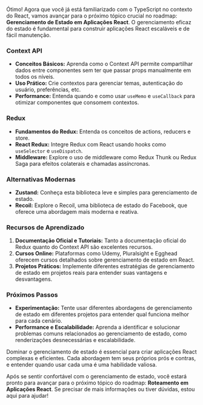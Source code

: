 Ótimo! Agora que você já está familiarizado com o TypeScript no contexto do React, vamos avançar para o próximo tópico crucial no roadmap: **Gerenciamento de Estado em Aplicações React**. O gerenciamento eficaz do estado é fundamental para construir aplicações React escaláveis e de fácil manutenção.

### Context API
- **Conceitos Básicos:** Aprenda como o Context API permite compartilhar dados entre componentes sem ter que passar props manualmente em todos os níveis.
- **Uso Prático:** Crie contextos para gerenciar temas, autenticação do usuário, preferências, etc.
- **Performance:** Entenda quando e como usar `useMemo` e `useCallback` para otimizar componentes que consomem contextos.

### Redux
- **Fundamentos do Redux:** Entenda os conceitos de actions, reducers e store.
- **React Redux:** Integre Redux com React usando hooks como `useSelector` e `useDispatch`.
- **Middleware:** Explore o uso de middleware como Redux Thunk ou Redux Saga para efeitos colaterais e chamadas assíncronas.

### Alternativas Modernas
- **Zustand:** Conheça esta biblioteca leve e simples para gerenciamento de estado.
- **Recoil:** Explore o Recoil, uma biblioteca de estado do Facebook, que oferece uma abordagem mais moderna e reativa.

### Recursos de Aprendizado
1. **Documentação Oficial e Tutoriais:** Tanto a documentação oficial do Redux quanto do Context API são excelentes recursos.
2. **Cursos Online:** Plataformas como Udemy, Pluralsight e Egghead oferecem cursos detalhados sobre gerenciamento de estado em React.
3. **Projetos Práticos:** Implemente diferentes estratégias de gerenciamento de estado em projetos reais para entender suas vantagens e desvantagens.

### Próximos Passos
- **Experimentação:** Tente usar diferentes abordagens de gerenciamento de estado em diferentes projetos para entender qual funciona melhor para cada cenário.
- **Performance e Escalabilidade:** Aprenda a identificar e solucionar problemas comuns relacionados ao gerenciamento de estado, como renderizações desnecessárias e escalabilidade.

Dominar o gerenciamento de estado é essencial para criar aplicações React complexas e eficientes. Cada abordagem tem seus próprios prós e contras, e entender quando usar cada uma é uma habilidade valiosa.

Após se sentir confortável com o gerenciamento de estado, você estará pronto para avançar para o próximo tópico do roadmap: **Roteamento em Aplicações React**. Se precisar de mais informações ou tiver dúvidas, estou aqui para ajudar!